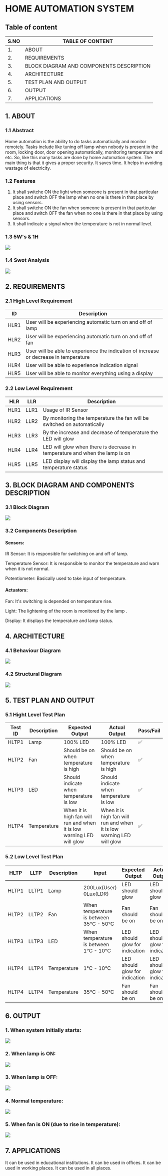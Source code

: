 # HOME AUTOMATION SYSTEM 

## Table of content 

| S.NO | TABLE OF CONTENT |
|------|------------------|
| 1. | ABOUT |
| 2.| REQUIREMENTS |
| 3. | BLOCK DIAGRAM AND COMPONENTS DESCRIPTION |
| 4. | ARCHITECTURE |
| 5. | TEST PLAN AND OUTPUT |
| 6. | OUTPUT |
| 7. | APPLICATIONS |


## 1. ABOUT

### 1.1 Abstract

Home automation is the ability to do tasks automatically and monitor remotely. Tasks include like tuning off lamp when nobody is present in the room, locking door, door opening automatically, monitoring temperature and etc. So, like this many tasks are done by home automation system. The main thing is that it gives a proper security. It saves time. It helps in avoiding wastage of electricity.

### 1.2 Features

1.	It shall switche ON the light when someone is present in that particular place and switch OFF the lamp when no one is there in that place by using sensors.
2.	It shall switche ON the fan when someone is present in that particular place and switch OFF the fan when no one is there in that place by using sensors.
3. It shall indicate a signal when the temperature is not in normal level.

### 1.3 5W's & 1H


![](https://github.com/KeerthuMG/M2-EmbSys/blob/main/Project/6_ImagesAndVideos/5W%261H.jpg)


### 1.4 Swot Analysis


![](https://github.com/KeerthuMG/M2-EmbSys/blob/main/Project/6_ImagesAndVideos/SWOT.jpg)


## 2. REQUIREMENTS 

### 2.1 High Level Requirement

| ID | Description |
|----|------------|
|HLR1 | User will be experiencing automatic turn on and off of lamp |
|HLR2 | User will be experiencing automatic turn on and off of fan |
|HLR3 | User will be able to experience the indication of increase or decrease in temperature |
|HLR4 | User will be able to experience indication signal |
|HLR5 | User will be able to monitor everything using a display |

### 2.2 Low Level Requirement

| HLR | LLR | Description |
|-----|-----|-------------|
|HLR1 | LLR1 | Usage of IR Sensor |
|HLR2 | LLR2 | By monitoring the temperature the fan will be switched on automatically |
|HLR3 | LLR3 | By the increase and decrease of temperature the LED will glow |
|HLR4 | LLR4 | LED will glow when there is decrease in temperature and when the lamp is on |
|HLR5 | LLR5 | LED display will display the lamp status and temperature status |

## 3. BLOCK DIAGRAM AND COMPONENTS DESCRIPTION

### 3.1 Block Diagram

![](https://github.com/KeerthuMG/M2-EmbSys/blob/main/Project/6_ImagesAndVideos/CD.jpg)

### 3.2 Components Description

#### Sensors:

IR Sensor: It is responsible for switching on and off of lamp.

Temperature Sensor: It is responsible to monitor the temperature and warn when it is not normal.

Potentiometer: Basically used to take input of temperature.

#### Actuators:

Fan: It's switching is depended on temperature rise.

Light: The lightening of the room is monitored by the lamp .

Display: It displays the temperature and lamp status.


## 4. ARCHITECTURE

### 4.1 Behaviour Diagram

![](https://github.com/KeerthuMG/M2-EmbSys/blob/main/Project/2_Architecture/Behavior%20Diagram.jpg)

### 4.2 Structural Diagram

![](https://github.com/KeerthuMG/M2-EmbSys/blob/main/Project/2_Architecture/Structural%20Diagram.jpg)


## 5. TEST PLAN AND OUTPUT

### 5.1 Hight Level Test Plan

| Test ID | Description | Expected Output | Actual Output | Pass/Fail |
|---------|-------------|-----------------|---------------|-----------|
| HLTP1 | Lamp | 100% LED | 100% LED | ✅ |
| HLTP2 | Fan | Should be on when temperature is high | Should be on when temperature is high | ✅ |
| HLTP3 | LED | Should indicate when temperature is low | Should indicate when temperature is low | ✅ |
| HLTP4 | Temperature | When it is high fan will run and when it is low warning LED will glow |  When it is high fan will run and when it is low warning LED will glow | ✅ |

### 5.2 Low Level Test Plan

| HLTP | LLTP | Description | Input | Expected Output | Actual Output | Pass/Fail |
|------|------|-------------|-------|-----------------|---------------|-----------|
| HLTP1 | LLTP1 | Lamp | 200Lux(User) 0Lux(LDR) | LED should glow | LED should glow | ✅  |
| HLTP2 | LLTP2 | Fan | When temperature is between 35°C - 50°C | Fan should be on | Fan should be on |  ✅ |
| HLTP3 | LLTP3 | LED | When temperature is between 1°C - 10°C | LED should glow for indication |  LED should glow for indication | ✅ |
| HLTP4 | LLTP4 | Temperature | 1°C - 10°C | LED should glow for indication | LED should glow for indication | ✅ |
| HLTP4 | LLTP4 | Temperature | 35°C - 50°C | Fan should be on | Fan should be on | ✅ |


## 6. OUTPUT 

### 1. When system initially starts:

![](https://github.com/KeerthuMG/M2-EmbSys/blob/main/Project/6_ImagesAndVideos/Output.jpeg)

### 2. When lamp is ON:

![](https://github.com/KeerthuMG/M2-EmbSys/blob/main/Project/6_ImagesAndVideos/Lamp%20ON.jpeg)

### 3. When lamp is OFF:

![](https://github.com/KeerthuMG/M2-EmbSys/blob/main/Project/6_ImagesAndVideos/Lamp%20OFF.jpeg)

### 4. Normal temperature:

![](https://github.com/KeerthuMG/M2-EmbSys/blob/main/Project/6_ImagesAndVideos/Temp%20Normal.jpeg)

### 5. When fan is ON (due to rise in temperature):

![](https://github.com/KeerthuMG/M2-EmbSys/blob/main/Project/6_ImagesAndVideos/Fan%20ON.jpeg)


## 7. APPLICATIONS 

It can be used in educational institutions.
It can be used in offices.
It can be used in working places.
It can be used in all places.






